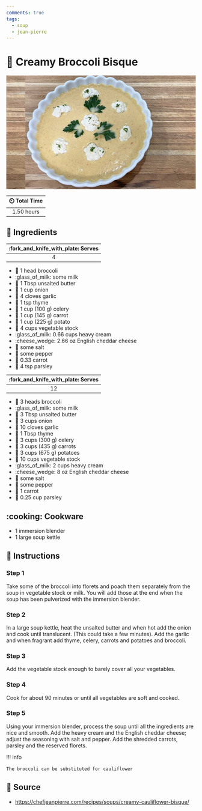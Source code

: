 ```yaml
---
comments: true
tags:
  - soup
  - jean-pierre
---
```

# :broccoli: Creamy Broccoli Bisque

![Creamy Broccoli Bisque](../assets/images/creamy-broccoli-bisque.jpg)

| :timer_clock: Total Time |
|:-----------------------: |
| 1.50 hours |

## :salt: Ingredients

| :fork_and_knife_with_plate: Serves  |
|:-----------------------------------:|
| 4                                   |

- :broccoli: 1 head broccoli
- :glass_of_milk: some milk
- :butter: 1 Tbsp unsalted butter
- :onion: 1 cup onion
- :garlic: 4 cloves garlic
- :herb: 1 tsp thyme
- :leafy_green: 1 cup (100 g) celery
- :carrot: 1 cup (145 g) carrot
- :potato: 1 cup (225 g) potato
- :stew: 4 cups vegetable stock
- :glass_of_milk: 0.66 cups heavy cream
- :cheese_wedge: 2.66 oz English cheddar cheese
- :salt: some salt
- :salt: some pepper
- :carrot: 0.33 carrot
- :herb: 4 tsp parsley

| :fork_and_knife_with_plate: Serves  |
|:-----------------------------------:|
| 12                                  |

- :broccoli: 3 heads broccoli
- :glass_of_milk: some milk
- :butter: 3 Tbsp unsalted butter
- :onion: 3 cups onion
- :garlic: 10 cloves garlic
- :herb: 1 Tbsp thyme
- :leafy_green: 3 cups (300 g) celery
- :carrot: 3 cups (435 g) carrots
- :potato: 3 cups (675 g) potatoes
- :stew: 10 cups vegetable stock
- :glass_of_milk: 2 cups heavy cream
- :cheese_wedge: 8 oz English cheddar cheese
- :salt: some salt
- :salt: some pepper
- :carrot: 1 carrot
- :herb: 0.25 cup parsley

## :cooking: Cookware

- 1 immersion blender
- 1 large soup kettle

## :pencil: Instructions

### Step 1

Take some of the broccoli into florets and poach them separately from the soup in vegetable stock or milk. You will add
those at the end when the soup has been pulverized with the immersion blender.

### Step 2

In a large soup kettle, heat the unsalted butter and when hot add the onion and cook until translucent. (This could take
a few minutes). Add the garlic and when fragrant add thyme, celery, carrots and potatoes and broccoli.

### Step 3

Add the vegetable stock enough to barely cover all your vegetables.

### Step 4

Cook for about 90 minutes or until all vegetables are soft and cooked.

### Step 5

Using your immersion blender, process the soup until all the ingredients are nice and smooth. Add the heavy cream and
the English cheddar cheese; adjust the seasoning with salt and pepper. Add the shredded carrots, parsley and the
reserved florets.

!!! info

    The broccoli can be substituted for cauliflower

## :link: Source

- <https://chefjeanpierre.com/recipes/soups/creamy-cauliflower-bisque/>
